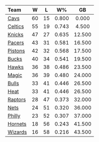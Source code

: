 | Team                            |  W  |  L  |  W%   |   GB   |
|:--------------------------------|:---:|:---:|:-----:|:------:|
| [Cavs](/r/clevelandcavs)        | 60  | 15  | 0.800 | 0.000  |
| [Celtics](/r/bostonceltics)     | 55  | 19  | 0.743 | 4.500  |
| [Knicks](/r/NYKnicks)           | 47  | 27  | 0.635 | 12.500 |
| [Pacers](/r/pacers)             | 43  | 31  | 0.581 | 16.500 |
| [Pistons](/r/DetroitPistons)    | 42  | 32  | 0.568 | 17.500 |
| [Bucks](/r/MkeBucks)            | 40  | 34  | 0.541 | 19.500 |
| [Hawks](/r/AtlantaHawks)        | 36  | 38  | 0.486 | 23.500 |
| [Magic](/r/OrlandoMagic)        | 36  | 39  | 0.480 | 24.000 |
| [Bulls](/r/chicagobulls)        | 33  | 41  | 0.446 | 26.500 |
| [Heat](/r/heat)                 | 33  | 41  | 0.446 | 26.500 |
| [Raptors](/r/torontoraptors)    | 28  | 47  | 0.373 | 32.000 |
| [Nets](/r/GoNets)               | 24  | 51  | 0.320 | 36.000 |
| [Philly](/r/sixers)             | 23  | 52  | 0.307 | 37.000 |
| [Hornets](/r/CharlotteHornets)  | 18  | 56  | 0.243 | 41.500 |
| [Wizards](/r/washingtonwizards) | 16  | 58  | 0.216 | 43.500 |